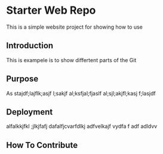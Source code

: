 # Starter Web Repo

This is a simple website project for showing how to use

## Introduction

This is exampele is to show differtent parts of the Git

## Purpose

As stajdf;lajflk;asjf l;sakjf al;ksfjal;fjaslf al;sjl;akjfl;kasj f;lasjdf

## Deployment

alfalkkjfkl ;jlkjfafj dafalfjcvarfdlkj adfvelkajf vydfa  f adf adldvv

## How To Contribute